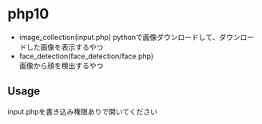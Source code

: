 # php10
* image_collection(input.php)
 pythonで画像ダウンロードして、ダウンロードした画像を表示するやつ
* face_detection(face_detection/face.php)  
 画像から顔を検出するやつ

## Usage
input.phpを書き込み権限ありで開いてください
